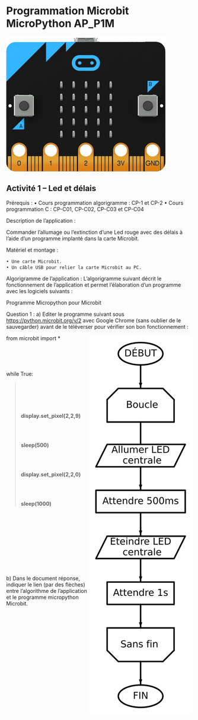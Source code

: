 # Programmation Microbit MicroPython AP_P1M

![Image microbit](../Images/microbit-front.png)

## Activité 1 – Led et délais

Prérequis :
    • Cours programmation algorigramme : CP-1 et CP-2
    • Cours programmation C : CP-C01, CP-C02, CP-C03 et CP-C04

Description de l’application :

Commander l’allumage ou l’extinction d’une Led rouge avec des délais à l’aide d’un programme implanté dans la carte Microbit.

Matériel et montage :

    • Une carte Microbit.
    • Un câble USB pour relier la carte Microbit au PC.

Algorigramme de l’application :
L’algorigramme suivant décrit le fonctionnement de l’application et permet l’élaboration d’un programme avec les logiciels suivants :

Programme Micropython pour Microbit

Question 1 :
    a) Editer le programme suivant sous https://python.microbit.org/v/2 avec Google Chrome  (sans oublier de le sauvegarder) avant de le téléverser pour vérifier son bon fonctionnement :

<div>
    <img src="../Images/algo_clignotant.svg" align="right">
    <div>
        <p > from microbit import *</p>
        <br>
        <br>
        <br>
        <p > while True:</p>
        <blockquote>
            <br>
            <br>
            <br>
            <br>
            <p><b>display.set_pixel(2,2,9)</b></p>
            <br>
            <br>
            <p ><b> sleep(500)</b></p>
            <br>
            <br>
            <p ><b> display.set_pixel(2,2,0)</b></p>
            <br>
            <br>
            <p ><b> sleep(1000)</b></p>
        </blockquote>
    </div>
</div>
<br>
<br>
<br>
<br>
<br>
<br>
<br>
<br>
<br>
<br>
b) Dans le document réponse, indiquer le lien (par des flèches) entre l’algorithme de l’application et le programme micropython Microbit.
